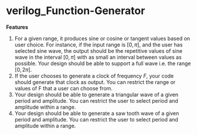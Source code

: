 # verilog_Function-Generator

**Features**
1. For a given range, it produces sine or cosine or tangent values based on user choice. For instance, if the input range is $[0,\pi]$, and the user has selected sine wave, the output should be the repetitive values of sine wave in the interval $[0,\pi]$ with as small an interval between values as possible. Your design should be able to support a full wave i.e. the range $[0, 2\pi]$.
2. If the user chooses to generate a clock of frequency $F$, your code should generate that clock as output. You can restrict the range or values of F that a user can choose from.
3. Your design should be able to generate a triangular wave of a given period and amplitude. You can restrict the user to select period and amplitude within a range.
4. Your design should be able to generate a saw tooth wave of a given period and amplitude. You can restrict the user to select period and amplitude within a range.
